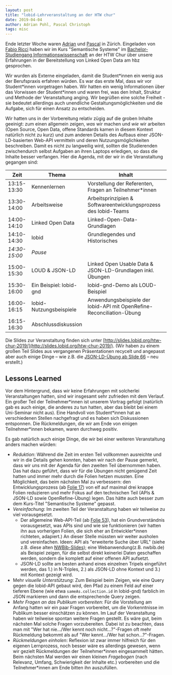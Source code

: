 ```yaml
---
layout: post
title: "lobid-Lehrveranstaltung an der HTW chur"
date: 2019-04-04
author: Adrian Pohl, Pascal Christoph
tags: misc
---
```


Ende letzter Woche waren [Adrian](http://lobid.org/team/ap#!) und [Pascal](http://lobid.org/team/pc#!) in Zürich. Eingeladen von [Fabio Ricci](https://ch.semweb.ch/firma/de-fabio-ricci/) haben wir im Kurs "Semantische Systeme" im [Bachelor-Studiengang Informationswissenschaft](https://www.htwchur.ch/studium/bachelorangebot/wirtschaft-und-dienstleistung/information-science/) an der HTW Chur über unsere Erfahrungen in der Bereitstellung von Linked Open Data am hbz gesprochen.

Wir wurden als Externe eingeladen, damit die Student*innen ein wenig aus der Berufspraxis erfahren würden. Es war das erste Mal, dass wir vor Student\*innen vorgetragen haben. Wir hatten ein wenig Informationen über das Vorwissen der Student\*innen und waren frei, was den Inhalt, Struktur und Methode der Veranstaltung anging. Wir begrüßen eine solche Freiheit - sie bedeutet allerdings auch unendliche Gestaltungsmöglichkeiten und die Aufgabe, sich für einen Ansatz zu entscheiden.

Wir hatten uns in der Vorbereitung relativ zügig auf die groben Inhalte geeinigt: zum einen allgemein zeigen, _was_ wir machen und _wie_ wir arbeiten (Open Source, Open Data, offene Standards kamen in diesem Kontext natürlich nicht zu kurz) und zum anderen Details des Aufbaus einer JSON-LD-basierten Web-API vermitteln und deren Nutzungsmöglichkeiten beschreiben. Damit es nicht zu langweilig wird, sollten die Studierenden zwischendurch selbst Aufgaben an ihren Laptops erledigen, so dass die Inhalte besser verfangen. Hier die Agenda, mit der wir in die Veranstaltung gegangen sind:

| Zeit | Thema | Inhalt |
|------|-------|--------|
| 13:15-13:30 | Kennenlernen | Vorstellung der Referenten, Fragen an Teilnehmer*innen |
| 13:30-14:00 | Arbeitsweise	| Arbeitsprinzipien & Softwareentwicklungsprozess des lobid-Teams |
| 14:00-14:10 | Linked Open Data	| Linked-Open-Data-Grundlagen |
| 14:10-14:30 | lobid	 | Grundlegendes und Historisches|
| *14:30-15:00* | *Pause* |  |
| 15:00-15:30 | LOUD & JSON-LD | Linked Open Usable Data & JSON-LD-Grundlagen inkl. Übungen |
| 15:30-16:00 | Ein Beispiel: lobid-gnd | lobid-gnd-Demo als LOUD-Beispiel |
| 16:00-16:15 | lobid-Nutzungsbeispiele | Anwendungsbeispiele der lobid-API mit OpenRefine-Reconciliation-Übung|
| 16:15-16:30 | Abschlussdiskussion |  |

Die Slides zur Veranstaltung finden sich unter [http://slides.lobid.org/htw-chur-2019/](http://slides.lobid.org/htw-chur-2019/). (Wir haben zu einem großen Teil Slides aus vergangenen Präsentationen recycelt und angepasst aber auch einige Dinge – wie z.B. die [JSON-LD-Übung ab Slide 66](http://slides.lobid.org/htw-chur-2019/#/66) – neu erstellt.)

## Lessons Learned

Vor dem Hintergrund, dass wir keine Erfahrungen mit solcherlei Veranstaltungen hatten, sind wir insgesamt sehr zufrieden mit dem Verlauf. Ein großer Teil der Teilnehmer\*innen ist unserem Vortrag gefolgt (natürlich gab es auch einige, die anderes zu tun hatten, aber das bleibt bei einem Uni-Seminar nicht aus). Eine Handvoll von Student\*innen hat an verschiedenen Stellen nachgefragt und es haben sich Diskussionen entsponnen. Die Rückmeldungen, die wir am Ende von einigen Teilnehmer\*innen bekamen, waren durchweg positiv.

Es gab natürlich auch einige Dinge, die wir bei einer weiteren Veranstaltung anders machen würden:

- *Reduktion*: Während die Zeit im ersten Teil vollkommen ausreichte und wir in die Details gehen konnten, haben wir nach der Pause gemerkt, dass wir uns mit der Agenda für den zweiten Teil übernommen haben. Das hat dazu geführt, dass wir für die Übungen nicht genügend Zeit hatten und immer mehr durch die Folien hetzen mussten. Eine Möglichkeit, das beim nächsten Mal zu verbessern: den Entwicklungsprozess (ab [Folie 17](http://slides.lobid.org/htw-chur-2019/#/17)) von elf auf maximal drei knappe Folien reduzieren und mehr Fokus auf den technischen Teil (APIs & JSON-LD sowie OpenRefine-Übung) legen. Das hätte auch besser zum dem Kurs-Titel "Semantische Systeme" gepasst.
- *Vereinfachung*: Im zweiten Teil der Veranstaltung haben wir teilweise zu viel vorausgesetzt.
   - Der allgemeine Web-API-Teil (ab [Folie 53](http://slides.lobid.org/htw-chur-2019/#/53)), hat ein Grundverständnis vorausgesetzt, was APIs sind und wie sie funktionieren (wir hatten ihn aus vorherigen Folien, die sich eher an Entwickler\*innen richteten, adapiert.) An dieser Stelle müssten wir weiter ausholen und vereinfachen. Ideen: API als "erweiterte Suche über URL" (siehe z.B. diese alten [NWBib-Slides](http://slides.com/acka47/20151027-nwbib-dini#/18)); eine Webanwendung(z.B. nwbib.de) als Beispiel zeigen, für die selbst direkt keinerlei Daten geschaffen werden, sondern die komplett auf einer offenen API aufsetzt.
   - JSON-LD sollte am besten anhand eines einzelnen Tripels eingeführt werden, das 1.) in N-Triples, 2.) als JSON-LD ohne Kontext und 3.) mit Kontext gezeigt wird.
- Mehr *visuelle Unterstützung*: Zum Beispiel beim Zeigen, wie eine Query gegen die lobid-API gebaut wird, den Pfad zu einem Feld auf einer tieferen Ebene (wie etwa `sameAs.collection.id` in lobid-gnd) farblich im JSON markieren und dann die entsprechende Query zeigen.
- *Mehr Fragen an das Publikum vorbereiten*: Für die Vorstellung am Anfang hatten wir ein paar Fragen vorbereitet, um die Vorkenntnisse im Publikum besser einschätzen zu können. Im Lauf der Veranstaltung haben wir teilweise spontan weitere Fragen gestellt. Es wäre gut, beim nächsten Mal solche Fragen vorzubereiten. Dabei ist zu beachten, dass man mit "Wer hat nie.../Wer kennt noch nicht...?"-Fragen oft mehr Rückmeldung bekommt als auf "Wer kennt.../Wer hat schon...?"-Fragen.
- *Rückmeldungen einholen*: Reflexion ist zwar immer hilfreich für den eigenen Lernprozess, noch besser wäre es allerdings gewesen, wenn wir gezielt Rückmeldungen der Teilnehmer\*innen eingesammelt hätten. Beim nächsten Mal werden wir einen kleinen *Fragebogen* (nach Relevanz, Umfang, Schwierigkeit der Inhalte etc.) vorbereiten und die Teilnehmer\*innen am Ende bitten ihn auszufüllen.
